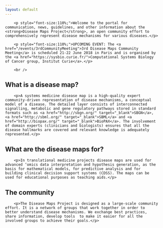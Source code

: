 ```yaml
---
layout: default
---
```


        <p style="font-size:110%;">Welcome to the portal for communication, news, guidelines, and other information about the <strong>Disease Maps Project</strong>, an open community effort to comprehensively represent disease mechanisms for various diseases.</p>
        
        <p style="font-size:110%;">UPCOMING EVENT: The <a href="/events/3rdCommunityMeeting">3rd Disease Maps Community Meeting</a> is scheduled 21-22 June 2018 in Paris and is organised by the <a href="https://sysbio.curie.fr/">Computational Systems Biology of Cancer group, Institut Curie</a>.</p>
        
        <br />
        
## What is a disease map?

        <p>A systems medicine disease map is a high-quality expert community-driven representation of disease mechanisms, a conceptual model of a disease. The detailed layer consists of interconnected signalling, metabolic and gene regulatory pathways stored in standard formats such as <a href="http://sbgn.org/" target="_blank">SBGN</a>, <a href="http://sbml.org/" target="_blank">SBML</a> and <a href="http://biopax.org/" target="_blank">BioPAX</a>. The involvement of domain experts (clinicians and biologists) ensures that all the disease hallmarks are covered and relevant knowledge is adequately represented.</p>
        
## What are the disease maps for?  

        <p>In translational medicine projects disease maps are used for advanced ‘omics data interpretation and hypothesis generation, as the basis for mathematical models, for predictive analysis and for building clinical decision support systems (CDSS). The maps can be used for educational purposes as teaching aids.</p>
        
## The community     

        <p>The Disease Maps Project is designed as a large-scale community effort. It is a network of groups that work together in order to better understand disease mechanisms. We exchange best practices, share information, develop tools  to make it easier for all the involved groups to achieve their goals.</p>
